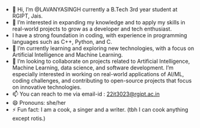 - 👋 Hi, I’m @LAVANYASINGH currently a B.Tech 3rd year student at RGIPT, Jais.
- 👀 I’m interested in expanding my knowledge and to apply my skills in real-world projects to grow as a developer and tech enthusiast.
- I have a strong foundation in coding, with experience in programming languages such as C++, Python, and C.
- 🌱 I’m currently learning and exploring new technologies, with a focus on Artificial Intelligence and Machine Learning.
- 💞️ I’m looking to collaborate on projects related to Artificial Intelligence, Machine Learning, data science, and software development. I’m especially interested in working on real-world applications of AI/ML, coding challenges, and contributing to open-source projects that focus on innovative technologies.
- 📫 You can reach to me via email-id : 22it3023@rgipt.ac.in
- 😄 Pronouns: she/her
- ⚡ Fun fact: I am a cook, a singer and a writer. (tbh I can cook anything except rotis.) 
